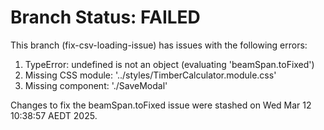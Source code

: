 # Branch Status: FAILED

This branch (fix-csv-loading-issue) has issues with the following errors:

1. TypeError: undefined is not an object (evaluating 'beamSpan.toFixed')
2. Missing CSS module: '../styles/TimberCalculator.module.css'
3. Missing component: './SaveModal'

Changes to fix the beamSpan.toFixed issue were stashed on Wed Mar 12 10:38:57 AEDT 2025.
